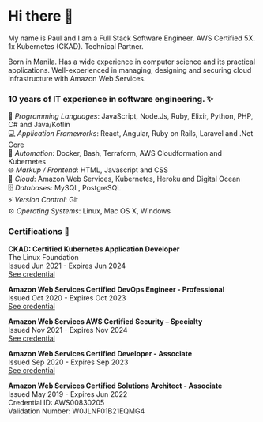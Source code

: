 # Hi there 👋

My name is Paul and I am a Full Stack Software Engineer. AWS Certified 5X. 1x Kubernetes (CKAD). Technical Partner.

Born in Manila. Has a wide experience in computer science and its practical applications. Well-experienced in
managing, designing and securing cloud infrastructure with Amazon Web Services.

### 10 years of IT experience in software engineering. ✨

📝 *Programming Languages*: JavaScript, Node.Js, Ruby, Elixir, Python, PHP, C# and Java/Kotlin<br>
💻 *Application Frameworks*: React, Angular, Ruby on Rails, Laravel and .Net Core<br>
🤖 *Automation*: Docker, Bash, Terraform, AWS Cloudformation and Kubernetes<br>
🌐 *Markup / Frontend*: HTML, Javascript and CSS<br>
🎈 *Cloud*: Amazon Web Services, Kubernetes, Heroku and Digital Ocean<br>
🗄 *Databases*: MySQL, PostgreSQL<br>
⚡ *Version Control*: Git<br>
⚙️ *Operating Systems*: Linux, Mac OS X, Windows<br>

### Certifications 🔖


**CKAD: Certified Kubernetes Application Developer**<br>
The Linux Foundation<br>
Issued Jun 2021 - Expires Jun 2024<br>
[See credential](https://www.credly.com/badges/2733f333-0ee7-4008-8336-1c02d6e2a6f8)<br>

**Amazon Web Services Certified DevOps Engineer - Professional**<br>
Issued Oct 2020 - Expires Oct 2023<br>
[See credential](https://www.credly.com/badges/f7c14603-6094-4048-9908-37410cb90a9d)<br>

**Amazon Web Services AWS Certified Security – Specialty**<br>
Issued Nov 2021 - Expires Nov 2024<br>
[See credential](https://www.credly.com/badges/be76716a-bd22-4dd5-83a0-78517ae17fde)<br>

**Amazon Web Services Certified Developer - Associate**<br>
Issued Sep 2020 - Expires Sep 2023<br>
[See credential](https://www.credly.com/badges/664032ed-7de2-4521-b706-07b2de147fcf)<br>

**Amazon Web Services Certified Solutions Architect - Associate**<br>
Issued May 2019 - Expires Jun 2022<br>
Credential ID: AWS00830205<br>
Validation Number: W0JLNF01B21EQMG4<br>

<!--
**w3kp/w3kp** is a ✨ _special_ ✨ repository because its `README.md` (this file) appears on your GitHub profile.

Here are some ideas to get you started:

- 🔭 I’m currently working on ...
- 🌱 I’m currently learning ...
- 👯 I’m looking to collaborate on ...
- 🤔 I’m looking for help with ...
- 💬 Ask me about ...
- 📫 How to reach me: ...
- 😄 Pronouns: ...
- ⚡ Fun fact: ...
-->
